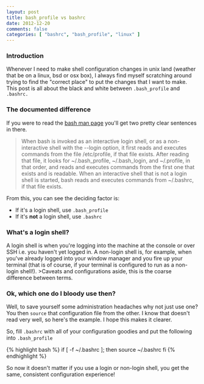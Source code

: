 ```yaml
---
layout: post
title: bash_profile vs bashrc
date: 2012-12-20
comments: false
categories: [ "bashrc", "bash_profile", "linux" ]
---
```


### Introduction

Whenever I need to make shell configuration changes in unix land (weather that be on a linux, bsd or osx box), I always find myself scratching around trying to find the "correct place" to put the changes that I want to make. This post is all about the black and white between `.bash_profile` and `.bashrc.`

### The documented difference

If you were to read the [bash man page](http://linux.die.net/man/1/bash) you'll get two pretty clear sentences in there.

> When bash is invoked as an interactive login shell, or as a non-interactive shell with the --login option, it first reads and executes commands from the file /etc/profile, if that file exists. After reading that file, it looks for ~/.bash_profile, ~/.bash_login, and ~/.profile, in that order, and reads and executes commands from the first one that exists and is readable.
> When an interactive shell that is not a login shell is started, bash reads and executes commands from ~/.bashrc, if that file exists.

From this, you can see the deciding factor is:

* If it's a login shell, use `.bash_profile`
* If it's <strong>not</strong> a login shell, use `.bashrc`

### What's a login shell?

A login shell is when you're logging into the machine at the console or over SSH i.e. you haven't yet logged in. A non-login shell is, for example, when you've already logged into your window manager and you fire up your terminal (that is of course, if your terminal is configured to run as a non-login shell!). >Caveats and configurations aside, this is the coarse difference between terms.

### Ok, which one do I bloody use then?

Well, to save yourself some administration headaches why not just use one? You then `source` that configuration file from the other. I know that doesn't read very well, so here's the example. I hope this makes it clearer.

So, fill `.bashrc` with all of your configuration goodies and put the following into `.bash_profile`

{% highlight bash %}
if [ -f ~/.bashrc ]; then
   source ~/.bashrc
fi
{% endhighlight %}

So now it doesn't matter if you use a login or non-login shell, you get the same, consistent configuration experience!